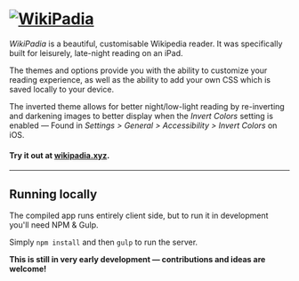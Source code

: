 # [![WikiPadia](http://res.cloudinary.com/rowanhogan/image/upload/c_scale,w_240/v1442544833/logo_sadlam.png)](http://wikipadia.xyz)

_WikiPadia_ is a beautiful, customisable Wikipedia reader. It was specifically built for leisurely, late-night reading on an iPad.

The themes and options provide you with the ability to customize your reading experience, as well as the ability to add your own CSS which is saved locally to your device.

The inverted theme allows for better night/low-light reading by re-inverting and darkening images to better display when the _Invert Colors_ setting is enabled — Found in _Settings > General > Accessibility > Invert Colors_ on iOS.

#### Try it out at [wikipadia.xyz](http://wikipadia.xyz).

---

## Running locally

The compiled app runs entirely client side, but to run it in development you'll need NPM & Gulp.

Simply `npm install` and then `gulp` to run the server.

**This is still in very early development — contributions and ideas are welcome!**
